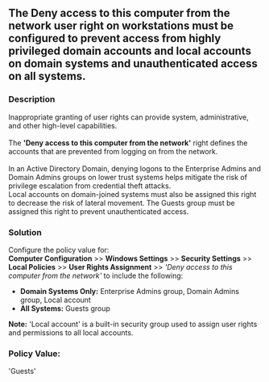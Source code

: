 <h2>The Deny access to this computer from the network user right on workstations must be configured to prevent access from highly privileged domain accounts and local accounts on domain systems and unauthenticated access on all systems.</h2>

<h3>Description</h3>
<p>
Inappropriate granting of user rights can provide system, administrative, and other high-level capabilities.<br><br>
The <strong>'Deny access to this computer from the network'</strong> right defines the accounts that are prevented from logging on from the network.<br><br>
In an Active Directory Domain, denying logons to the Enterprise Admins and Domain Admins groups on lower trust systems helps mitigate the risk of privilege escalation from credential theft attacks.<br>
Local accounts on domain-joined systems must also be assigned this right to decrease the risk of lateral movement. The Guests group must be assigned this right to prevent unauthenticated access.
</p>

<h3>Solution</h3>
<p>
Configure the policy value for:<br>
<strong>Computer Configuration</strong> >> <strong>Windows Settings</strong> >> <strong>Security Settings</strong> >> <strong>Local Policies</strong> >> <strong>User Rights Assignment</strong> >> 
<em>'Deny access to this computer from the network'</em> to include the following:
</p>

<ul>
<li><strong>Domain Systems Only:</strong> Enterprise Admins group, Domain Admins group, Local account</li>
<li><strong>All Systems:</strong> Guests group</li>
</ul>

<p><strong>Note:</strong> 'Local account' is a built-in security group used to assign user rights and permissions to all local accounts.</p>

<h3>Policy Value:</h3>
<p>'Guests'</p>
